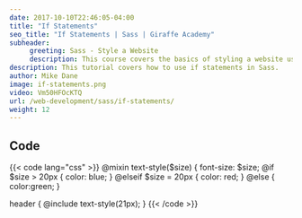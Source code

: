 ```yaml
---
date: 2017-10-10T22:46:05-04:00
title: "If Statements"
seo_title: "If Statements | Sass | Giraffe Academy"
subheader:
     greeting: Sass - Style a Website
     description: This course covers the basics of styling a website using Sass. Work your way through the videos and we'll teach you everything you need to know to style a basic website!
description: This tutorial covers how to use if statements in Sass.
author: Mike Dane
image: if-statements.png
video: Vm50HFOcKTQ
url: /web-development/sass/if-statements/
weight: 12
---
```


## Code

{{< code lang="css" >}}
@mixin text-style($size) {
     font-size: $size;
@if $size > 20px {
     color: blue;
} @elseif $size = 20px {
     color: red;
} @else {
     color:green;
}

header {
     @include text-style(21px);
}
{{< /code >}}